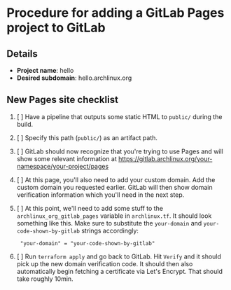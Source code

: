 <!--
This template should be used by DevOps members when adding a GitLab Pages project to GitLab.

In order to use GitLab Pages with Arch Linux, you'll have to specifically request a custom subdomain
below `pkgbuild.com` or `archlinux.org` to be assigned. We don't allow random projects to use Pages
because of legal and safety reasons (we don't want people to be able to trick others into thinking
something hosted below one of our domains is official).
-->

# Procedure for adding a GitLab Pages project to GitLab

## Details
- **Project name**: hello
- **Desired subdomain**: hello.archlinux.org

## New Pages site checklist

1. [ ] Have a pipeline that outputs some static HTML to `public/` during the build.
1. [ ] Specify this path (`public/`) as an artifact path.
1. [ ] GitLab should now recognize that you're trying to use Pages and will show some relevant
       information at https://gitlab.archlinux.org/your-namespace/your-project/pages
1. [ ] At this page, you'll also need to add your custom domain. Add the custom domain you requested earlier.
       GitLab will then show domain verification information which you'll need in the next step.
1. [ ] At this point, we'll need to add some stuff to the `archlinux_org_gitlab_pages` variable in `archlinux.tf`. It should look something like this.
       Make sure to substitute the `your-domain` and `your-code-shown-by-gitlab` strings accordingly:

        "your-domain" = "your-code-shown-by-gitlab"

1. [ ] Run `terraform apply` and go back to GitLab. Hit `Verify` and it should pick up the new domain
       verification code. It should then also automatically begin fetching a certificate via Let's
       Encrypt. That should take roughly 10min.
